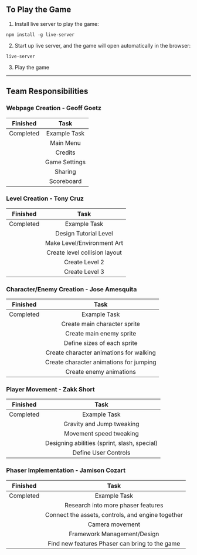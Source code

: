 ## To Play the Game

1. Install live server to play the game:
```
npm install -g live-server
```
2. Start up live server, and the game will open automatically in the browser:
```
live-server
```
3. Play the game

<hr>

## Team Responsibilities

### Webpage Creation - Geoff Goetz

|Finished|Task|
|:-:|:-:|
|Completed|Example Task|
||Main Menu|
||Credits|
||Game Settings|
||Sharing|
||Scoreboard|

### Level Creation - Tony Cruz

|Finished|Task|
|:-:|:-:|
|Completed|Example Task|
||Design Tutorial Level|
||Make Level/Environment Art|
||Create level collision layout|
||Create Level 2|
||Create Level 3|

### Character/Enemy Creation - Jose Amesquita

|Finished|Task|
|:-:|:-:|
|Completed|Example Task|
||Create main character sprite|
||Create main enemy sprite|
||Define sizes of each sprite|
||Create character animations for walking|
||Create character animations for jumping|
||Create enemy animations|

### Player Movement - Zakk Short

|Finished|Task|
|:-:|:-:|
|Completed|Example Task|
||Gravity and Jump tweaking|
||Movement speed tweaking|
||Designing abilities (sprint, slash, special)|
||Define User Controls|

### Phaser Implementation - Jamison Cozart

|Finished|Task|
|:-:|:-:|
|Completed|Example Task|
||Research into more phaser features|
||Connect the assets, controls, and engine together|
||Camera movement|
||Framework Management/Design|
||Find new features Phaser can bring to the game|